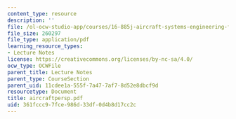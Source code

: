 ```yaml
---
content_type: resource
description: ''
file: /ol-ocw-studio-app/courses/16-885j-aircraft-systems-engineering-fall-2004/361fccc97fce986d33df0d4b8d17cc2c_aircraftpersp.pdf
file_size: 260297
file_type: application/pdf
learning_resource_types:
- Lecture Notes
license: https://creativecommons.org/licenses/by-nc-sa/4.0/
ocw_type: OCWFile
parent_title: Lecture Notes
parent_type: CourseSection
parent_uid: 11cdee1a-555f-7a47-7af7-8d52e8dbcf9d
resourcetype: Document
title: aircraftpersp.pdf
uid: 361fccc9-7fce-986d-33df-0d4b8d17cc2c
---
```

